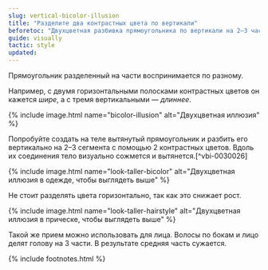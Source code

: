 ```yaml
---
slug: vertical-bicolor-illusion
title: "Разделите два контрастных цвета по вертикали"
beforetoc: "Двухцветная разбивка прямоугольника по вертикали на 2–3 части создает эффект удлинения."
guide: visually
tactic: style
updated:
---
```

Прямоугольник разделенный на части воспринимается по разному.

Например, с двумя горизонтальными полосками контрастных цветов он кажется *шире*, а с тремя вертикальными — *длиннее*.

{% include image.html name="bicolor-illusion" alt="Двухцветная иллюзия" %}

Попробуйте создать на теле вытянутый прямоугольник и разбить его вертикально на 2–3 сегмента с помощью 2 контрастных цветов. Вдоль их соединения тело визуально сожмется и вытянется.[^vbi-0030026]

{% include image.html name="look-taller-bicolor" alt="Двухцветная иллюзия в одежде, чтобы выглядеть выше" %}

Не стоит разделять цвета горизонтально, так как это снижает рост.

{% include image.html name="look-taller-hairstyle" alt="Двухцветная иллюзия в прическе, чтобы выглядеть выше" %}

Такой же прием можно использовать для лица. Волосы по бокам и лицо делят голову на 3 части. В результате средняя часть сужается.

{% include footnotes.html %}
